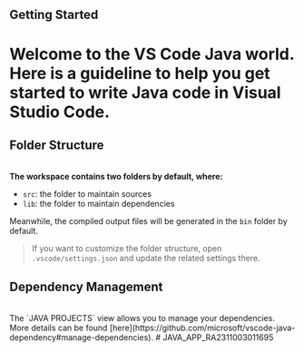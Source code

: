 ## Getting Started

<h1>Welcome to the VS Code Java world. Here is a guideline to help you get started to write Java code in Visual Studio Code.</h1>

## Folder Structure
<br>
<strong>The workspace contains two folders by default, where:</strong>

- `src`: the folder to maintain sources
- `lib`: the folder to maintain dependencies

Meanwhile, the compiled output files will be generated in the `bin` folder by default.

> If you want to customize the folder structure, open `.vscode/settings.json` and update the related settings there.

## Dependency Management
<br>
The `JAVA PROJECTS` view allows you to manage your dependencies. More details can be found [here](https://github.com/microsoft/vscode-java-dependency#manage-dependencies).
#   J A V A _ A P P _ R A 2 3 1 1 0 0 3 0 1 1 6 9 5 
 
 
